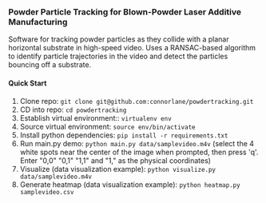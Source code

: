 ### Powder Particle Tracking for Blown-Powder Laser Additive Manufacturing ###

Software for tracking powder particles as they collide with a planar horizontal
substrate in high-speed video. Uses a RANSAC-based algorithm to identify 
particle trajectories in the video and detect the particles bouncing off a
substrate.

#### Quick Start ####
1. Clone repo:
```git clone git@github.com:connorlane/powdertracking.git```
2. CD into repo:
```cd powdertracking```
3. Establish virtual environment::
```virtualenv env```
4. Source virtual environment:
```source env/bin/activate```
5. Install python dependencies:
```pip install -r requirements.txt```
6. Run main.py demo:
```python main.py data/samplevideo.m4v```
(select the 4 white spots near the center of the image when prompted, then
press 'q'. Enter "0,0" "0,1" "1,1" and "1," as the physical coordinates)
7. Visualize (data visualization example):
```python visualize.py data/samplevideo.m4v```
8. Generate heatmap (data visualization example):
```python heatmap.py samplevideo.csv```

